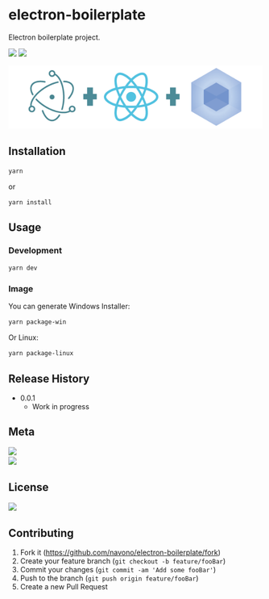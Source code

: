# electron-boilerplate
Electron boilerplate project.

<!-- [![NPM Version][npm-image]][npm-url]
[![Build Status][travis-image]][travis-url]
[![Downloads Stats][npm-downloads]][npm-url] -->
![](https://img.shields.io/badge/version-v0.0.1-519dd9.svg)
![](https://img.shields.io/badge/language-Typescript-orange.svg)

<!-- One to two paragraph statement about your product and what it does. -->

![](erb-logo.png)

## Installation

```sh
yarn
```
or

```sh
yarn install
```

## Usage

<!-- _For more examples and usage, please refer to the [Wiki][wiki]._ -->

### Development

```sh
yarn dev
```

### Image
You can generate Windows Installer:
```sh
yarn package-win
```

Or Linux:
```sh
yarn package-linux
```


## Release History

* 0.0.1
    * Work in progress

## Meta
[![](https://img.shields.io/badge/twitter-@navono1-blue.svg)](https://twitter.com/navono1)
</br>[![](https://img.shields.io/badge/email-@navono007-blue.svg)](mailto:navono007@gmail.com)


## License
[![](https://img.shields.io/badge/license-MIT-000000.svg)](https://github.com/navono/electron-boilerplate/blob/master/LICENSE)

## Contributing

1. Fork it (<https://github.com/navono/electron-boilerplate/fork>)
2. Create your feature branch (`git checkout -b feature/fooBar`)
3. Commit your changes (`git commit -am 'Add some fooBar'`)
4. Push to the branch (`git push origin feature/fooBar`)
5. Create a new Pull Request

<!-- Markdown link & img dfn's -->
[npm-image]: https://img.shields.io/npm/v/datadog-metrics.svg?style=flat-square
[npm-url]: https://npmjs.org/package/datadog-metrics
[npm-downloads]: https://img.shields.io/npm/dm/datadog-metrics.svg?style=flat-square
[travis-image]: https://img.shields.io/travis/dbader/node-datadog-metrics/master.svg?style=flat-square
[travis-url]: https://travis-ci.org/dbader/node-datadog-metrics
[wiki]: https://github.com/yourname/yourproject/wiki
